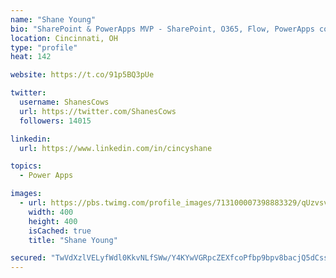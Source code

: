 ```yaml
---
name: "Shane Young"
bio: "SharePoint & PowerApps MVP - SharePoint, O365, Flow, PowerApps consulting? @PowerApps911 | Pure Snark? You found it."
location: Cincinnati, OH
type: "profile"
heat: 142

website: https://t.co/91p5BQ3pUe

twitter:
  username: ShanesCows
  url: https://twitter.com/ShanesCows
  followers: 14015

linkedin:
  url: https://www.linkedin.com/in/cincyshane

topics:
  - Power Apps

images:
  - url: https://pbs.twimg.com/profile_images/713100007398883329/qUzvsvQ3_400x400.jpg
    width: 400
    height: 400
    isCached: true
    title: "Shane Young"

secured: "TwVdXzlVELyfWdl0KkvNLfSWw/Y4KYwVGRpcZEXfcoPfbp9bpv8bacjQ5dCssn+R5tsaX6CLhksFcL+0D5vLb0Tm+TMAF39bfmOC9XpSxJR8UOTwhKB31ZwpZW/l8au+v3A0hmWDQ4wzROqCjQ3Hns5e1T1qkn6EINQ90e8VCdtAGah2+tNpEstUZ8wCPi2PmegTPacnxFhGCkZnmzFgbF9H5p8vyah3kONz/Dd6Mw5XvgibIc3Jw8eAoM/zf2WrmsTi42/vaw/46yjaZ5ErJzcmsye9rZL7YC3LGUHgGXyZma7hkcezLvUWpXzD+QgoSwi9foJjuz6NzEI+mu2xye1lkjssiYH3OLrI5lomKmE2sz4HwTMymIDnxwwbbfoPfNeoCj3tU4fpLjj3kWU5cKh5ktQ6NZhxp7JfxroZ7l8=;lZ9Mk6qp6Ul98f6pC9hldg=="
---
```


